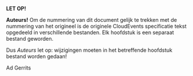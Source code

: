 **LET OP!**

**Auteurs!**
Om de nummering van dit document gelijk te trekken met de nummering van het origineel
is de originele CloudEvents specificatie tekst opgedeeld in verschillende bestanden.
Elk hoofdstuk is een separaat bestand geworden.

Dus *Auteurs* let op: wijzigingen moeten in het betreffende hoofdstuk bestand worden gedaan!

Ad Gerrits
